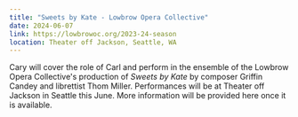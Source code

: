 ```yaml
---
title: "Sweets by Kate - Lowbrow Opera Collective"
date: 2024-06-07
link: https://lowbrowoc.org/2023-24-season
location: Theater off Jackson, Seattle, WA
---
```


Cary will cover the role of Carl and perform in the ensemble of the Lowbrow Opera Collective's production of *Sweets by Kate* by composer Griffin Candey and librettist Thom Miller. Performances will be at Theater off Jackson in Seattle this June. More information will be provided here once it is available.
